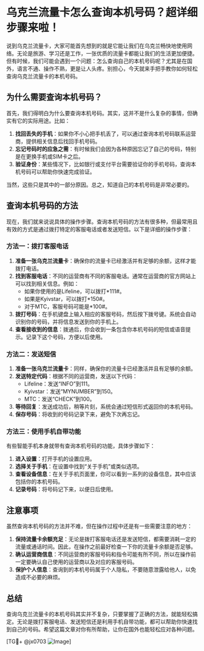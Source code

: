 # 乌克兰流量卡怎么查询本机号码？超详细步骤来啦！

说到乌克兰流量卡，大家可能首先想到的就是它能让我们在乌克兰畅快地使用网络。无论是旅游、学习还是工作，一张优质的流量卡都能让我们的生活更加便捷。但有时候，我们可能会遇到一个问题：怎么查询自己的本机号码呢？尤其是在国外，语言不通、操作不熟，更是让人头疼。别担心，今天就来手把手教你如何轻松查询乌克兰流量卡的本机号码。

## 为什么需要查询本机号码？

首先，我们得明白为什么要查询本机号码。其实，这并不是什么复杂的事情，但确实有它的实际用途。比如：

1. **找回丢失的手机**：如果你不小心把手机丢了，可以通过查询本机号码联系运营商，提供相关信息后找回手机号码。
2. **忘记号码时的应急之需**：有时候我们会因为各种原因忘记了自己的号码，特别是在更换手机或SIM卡之后。
3. **验证身份**：某些情况下，比如银行或支付平台需要验证你的手机号码，查询本机号码可以帮助你快速完成验证。

当然，这些只是其中的一部分原因。总之，知道自己的本机号码是非常必要的。

## 查询本机号码的方法

现在，我们就来说说具体的操作步骤。查询本机号码的方法有很多种，但最常用且有效的方式是通过拨打特定的客服电话或者发送短信。以下是详细的操作步骤：

### 方法一：拨打客服电话

1. **准备一张乌克兰流量卡**：确保你的流量卡已经激活并有足够的余额，这样才能拨打电话。
2. **找到客服电话**：不同的运营商有不同的客服电话。通常在运营商的官方网站上可以找到相关信息。例如：
   - 如果你使用的是Lifeline，可以拨打*111#。
   - 如果是Kyivstar，可以拨打*150#。
   - 对于MTC，客服号码可能是*100#。
3. **拨打号码**：在手机键盘上输入相应的客服号码，然后按下拨号键。系统会自动识别你的号码，并将信息发送到你的手机上。
4. **查看接收到的信息**：拨通后，你会收到一条包含你本机号码的短信或语音提示。记录下这个号码，方便以后使用。

### 方法二：发送短信

1. **准备一张乌克兰流量卡**：同样，确保你的流量卡已经激活并且有足够的余额。
2. **发送特定代码**：根据不同的运营商，发送以下代码：
   - Lifeline：发送“INFO”到111。
   - Kyivstar：发送“MYNUMBER”到150。
   - MTC：发送“CHECK”到100。
3. **等待回复**：发送成功后，稍等片刻，系统会通过短信形式返回你的本机号码。
4. **保存号码**：将收到的号码记录下来，避免下次再忘记。

### 方法三：使用手机自带功能

有些智能手机本身就带有查询本机号码的功能，具体步骤如下：

1. **进入设置**：打开手机的设置应用。
2. **选择关于手机**：在设置中找到“关于手机”或类似选项。
3. **查看设备信息**：在关于手机页面里，你可以看到一系列的设备信息，其中应该包括你的本机号码。
4. **记录号码**：将号码记下来，以便日后使用。

## 注意事项

虽然查询本机号码的方法并不难，但在操作过程中还是有一些需要注意的地方：

1. **保持流量卡余额充足**：无论是拨打客服电话还是发送短信，都需要消耗一定的流量或通话时间。因此，在操作之前最好检查一下你的流量卡余额是否足够。
2. **确认运营商信息**：不同运营商的客服号码和指令可能有所不同，所以在操作前一定要确认自己使用的运营商以及对应的客服号码。
3. **保护个人信息**：查询到的本机号码属于个人隐私，不要随意泄露给他人，以免造成不必要的麻烦。

## 总结

查询乌克兰流量卡的本机号码其实并不复杂，只要掌握了正确的方法，就能轻松搞定。无论是拨打客服电话、发送短信还是利用手机自带功能，都可以帮助你快速找到自己的号码。希望这篇文章对你有所帮助，让你在国外也能轻松应对各种问题。

[TG💪+ @jx0703 ![Image](https://github.com/user-attachments/assets/dbca1d08-cadb-493c-b0ec-ad6f7a83f270)]